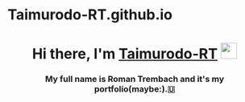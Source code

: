 # Taimurodo-RT.github.io

<h1 align="center">Hi there, I'm <a href="https://Taimurodo-RT.github.io/" target="_blank">Taimurodo-RT</a> 
<img src="https://github.com/blackcater/blackcater/raw/main/images/Hi.gif" height="32"/></h1>
<h3 align="center">My full name is Roman Trembach and it's my portfolio(maybe:).🇺</h3>
